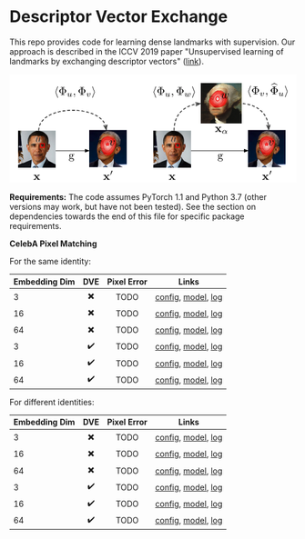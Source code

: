 # Descriptor Vector Exchange


This repo provides code for learning dense landmarks with supervision.  Our approach is described in the ICCV 2019 paper "Unsupervised learning of landmarks by exchanging descriptor vectors" ([link]()).


![CE diagram](figs/DVE.png)


**Requirements:** The code assumes PyTorch 1.1 and Python 3.7 (other versions may work, but have not been tested).  See the section on dependencies towards the end of this file for specific package requirements.

**CelebA Pixel Matching**

For the same identity:

| Embedding Dim | DVE | Pixel Error | Links | 
| ------------- | :-: | :----: | :----: |
|  3 | :heavy_multiplication_x: | TODO |[config](), [model](), [log]()
|  16 | :heavy_multiplication_x: | TODO |[config](), [model](), [log]()
|  64 | :heavy_multiplication_x: | TODO |[config](), [model](), [log]()
|  3 | :heavy_check_mark: | TODO |[config](), [model](), [log]()
|  16 | :heavy_check_mark: | TODO |[config](), [model](), [log]()
|  64 | :heavy_check_mark: | TODO |[config](), [model](), [log]()


For different identities:

| Embedding Dim | DVE | Pixel Error | Links | 
| ------------- | :-: | :----: | :----: |
|  3 | :heavy_multiplication_x: | TODO |[config](), [model](), [log]()
|  16 | :heavy_multiplication_x: | TODO |[config](), [model](), [log]()
|  64 | :heavy_multiplication_x: | TODO |[config](), [model](), [log]()
|  3 | :heavy_check_mark: | TODO |[config](), [model](), [log]()
|  16 | :heavy_check_mark: | TODO |[config](), [model](), [log]()
|  64 | :heavy_check_mark: | TODO |[config](), [model](), [log]()


